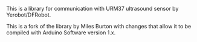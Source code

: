 This is a library for communication with URM37 ultrasound sensor by
Yerobot/DFRobot.

This is a fork of the library by Miles Burton with changes that allow
it to be compiled with Arduino Software version 1.x.
